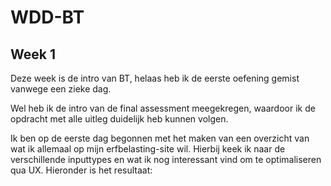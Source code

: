# WDD-BT
 
<h2>Week 1</h2>

Deze week is de intro van BT, helaas heb ik de eerste oefening gemist vanwege een zieke dag.

Wel heb ik de intro van de final assessment meegekregen, waardoor ik de opdracht met alle uitleg duidelijk heb kunnen volgen.

Ik ben op de eerste dag begonnen met het maken van een overzicht van wat ik allemaal op mijn erfbelasting-site wil. Hierbij keek ik naar de verschillende inputtypes en wat ik nog interessant vind om te optimaliseren qua UX. Hieronder is het resultaat: